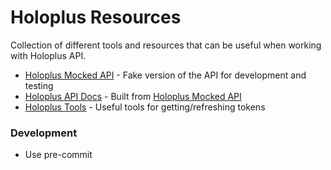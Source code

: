 # Holoplus Resources

Collection of different tools and resources that can be useful when working with Holoplus API.

- [Holoplus Mocked API](./holoplus_mocked_api) - Fake version of the API for development and testing
- [Holoplus API Docs](https://kunesj.github.io/holoplus-resources) - Built from [Holoplus Mocked API](./holoplus_mocked_api)
- [Holoplus Tools](./holoplus_tools) - Useful tools for getting/refreshing tokens


### Development

- Use pre-commit
